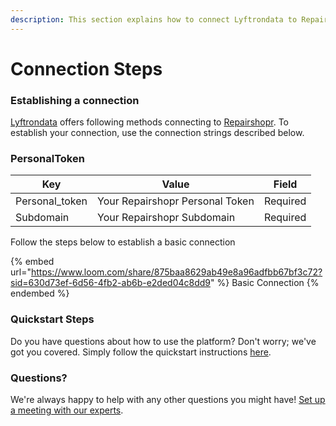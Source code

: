 ```yaml
---
description: This section explains how to connect Lyftrondata to Repairshopr.
---
```


# Connection Steps

### Establishing a connection

[Lyftrondata](https://www.lyftrondata.com) offers following methods connecting to [Repairshopr](https://www.lyftrondata.com/integration/commerce-analytics/repair-shopr/). To establish your connection, use the connection strings described below.

### PersonalToken

| Key             | Value                           | Field    |
| --------------- | ------------------------------- | -------- |
| Personal\_token | Your Repairshopr Personal Token | Required |
| Subdomain       | Your Repairshopr Subdomain      | Required |

Follow the steps below to establish a basic connection

{% embed url="https://www.loom.com/share/875baa8629ab49e8a96adfbb67bf3c72?sid=630d73ef-6d56-4fb2-ab6b-e2ded04c8dd9" %}
Basic Connection
{% endembed %}

### Quickstart Steps

Do you have questions about how to use the platform? Don't worry; we've got you covered. Simply follow the quickstart instructions [here](./).

### Questions? <a href="#questions" id="questions"></a>

We're always happy to help with any other questions you might have! [Set up a meeting with our experts](https://www.lyftrondata.com/book-a-meeting/).
